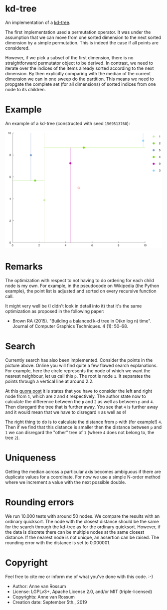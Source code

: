 # kd-tree

An implementation of a [kd-tree](https://en.wikipedia.org/wiki/K-d_tree).

The first implementation used a permutation operator. It was under the assumption that we can move from one sorted
dimension to the next sorted dimension by a simple permutation. This is indeed the case if all points are considered.

However, if we pick a subset of the first dimension, there is no straightforward permutator object to be derived. In
contrast, we need to iterate over the indices of the items already sorted according to the next dimension. By then
explicitly comparing with the median of the current dimension we can in one sweep do the partition. This means we
need to propgate the complete set (for all dimensions) of sorted indices from one node to its children.

# Example

An example of a kd-tree (constructed with seed `1569513768`):

![kd-tree example](output/points.png?raw=true "Example of a kd-tree")

# Remarks

The optimization with respect to not having to do ordering for each child node is my own. For example, in the
pseudocode on Wikipedia (the Python example), the point list is adjusted and sorted on every recursive function call.

It might very well be (I didn't look in detail into it) that it's the same optimization as proposed in the following
paper:

* Brown RA (2015). "Building a balanced k-d tree in O(kn log n) time". Journal of Computer Graphics Techniques. 4 (1): 50–68.

# Search

Currently search has also been implemented. Consider the points in the picture above. Online you will find quite a few
flawed search explanations. For example, here the circle represents the node of which we want the nearest neighbour, let
us call this `p`. The
root is node `1`. It separates the points through a vertical line at around 2.2. 

At this [quora post](https://www.quora.com/How-does-a-k-d-tree-find-the-K-nearest-neighbors) it is states that you
have to consider the left and right node from `1`, which are `2` and `4` respectively. The author state now to calculate
the difference between the `p` and `2` as well as between `p` and `4`. Then disregard the tree that is further away.
You see that `4` is further away and it would mean that we have to disregard `4` as well as `0`!

The right thing to do is to calculate the distance from `p` with (for example!) `4`. Then if we find that this 
distance is smaller then the distance between `p` and `1` we can disregard the "other" tree of `1` (where `4` does not
belong to, the tree `2`).  

# Uniqueness

Getting the median across a particular axis becomes ambiguous if there are duplicate values for a coordinate. For now
we use a simple N-order method where we increment a value with the next possible double.

# Rounding errors

We run 10.000 tests with around 50 nodes. We compare the results with an ordinary quicksort. The node with the closest
distance should be the same for the search through the kd-tree as for the ordinary quicksort. However, if the data is
discrete there can be multiple nodes at the same closest distance. If the nearest node is not unique, an assertion can
be raised. The rounding error with the distance is set to 0.000001.

# Copyright

Feel free to cite me or inform me of what you've done with this code. :-)

* Author: Anne van Rossum
* License: LGPLv3+, Apache License 2.0, and/or MIT (triple-licensed)
* Copyrights: Anne van Rossum
* Creation date: September 5th., 2019
